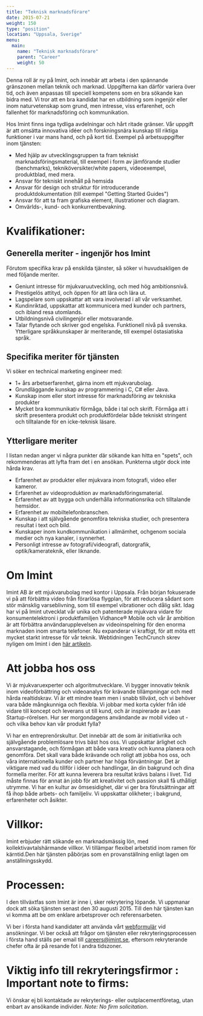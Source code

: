 ```yaml
---
title: "Teknisk marknadsförare"
date: 2015-07-21
weight: 150
type: "position"
location: "Uppsala, Sverige"
menu:
  main:
    name: "Teknisk marknadsförare"
    parent: "Career"
    weight: 50
---
```

Denna roll är ny på Imint, och innebär att arbeta i den spännande gränszonen mellan teknik och marknad. Uppgifterna kan därför variera över tid, och även anpassas till speciell kompetens som en bra sökande kan bidra med. Vi tror att en bra kandidat har en utbildning som ingenjör eller inom naturvetenskap som grund, men intresse, viss erfarenhet, och fallenhet för marknadsföring och kommunikation.<!--more-->

Hos Imint finns inga tydliga avdelningar och hårt ritade gränser. Vår uppgift är att omsätta innovativa idéer och forskningsnära kunskap till riktiga funktioner i var mans hand, och på kort tid.  Exempel på arbetsuppgifter inom tjänsten:

- Med hjälp av utvecklingsgruppen ta fram tekniskt marknadsföringsmaterial, till exempel i form av jämförande studier (benchmarks), tekniköversikter/white papers, videoexempel, produktblad, med mera.
- Ansvar för tekniskt innehåll på hemsida
- Ansvar för design och struktur för introducerande produktdokumentation (till exempel "Getting Started Guides")
- Ansvar för att ta fram grafiska element, illustrationer och diagram.
- Omvärlds-, kund- och konkurrentbevakning.

# Kvalifikationer:
## Generella meriter - ingenjör hos Imint
Förutom specifika krav på enskilda tjänster, så söker vi huvudsakligen de med följande meriter.

- Geniunt intresse för mjukvaruutveckling, och med hög ambitionsnivå.
- Prestigelös attityd, och öppen för att lära och lära ut.
- Lagspelare som uppskattar att vara involverad i all vår verksamhet.
- Kundinriktad, uppskattar att kommunicera med kunder och partners, och ibland resa utomlands.
- Utbildningsnivå civilingenjör eller motsvarande.
- Talar flytande och skriver god engelska. Funktionell nivå på svenska. Ytterligare språkkunskaper är meriterande, till exempel östasiatiska språk.

## Specifika meriter för tjänsten
Vi söker en technical marketing engineer med:

- 1+ års arbetserfarenhet, gärna inom ett mjukvarubolag.
- Grundläggande kunskap av programmering i  C, C# eller Java.
- Kunskap inom eller stort intresse för marknadsföring av tekniska produkter
- Mycket bra kommunikativ förmåga, både i tal och skrift. Förmåga att i skrift presentera produkt och produktfördelar både tekniskt stringent och tilltalande för en icke-teknisk läsare.

## Ytterligare meriter
I listan nedan anger vi några punkter där sökande kan hitta en "spets", och rekommenderas att lyfta fram det i en ansökan. Punkterna utgör dock inte hårda krav.

- Erfarenhet av produkter eller mjukvara inom fotografi, video eller kameror.
- Erfarenhet av videoproduktion av marknadsföringsmaterial.
- Erfarenhet av att bygga och underhålla informationsrika och tilltalande hemsidor.
- Erfarenhet av mobiltelefonbranschen.
- Kunskap i att självgående genomföra tekniska studier, och presentera resultat i text och bild.
- Kunskaper inom kundkommunikation i allmämhet, ochgenom sociala medier och nya kanaler, i synnerhet.
- Personligt intresse av fotografi/videografi, datorgrafik, optik/kamerateknik, eller liknande.

# Om Imint
Imint AB är ett mjukvarubolag med kontor i Uppsala. Från början fokuserade vi på att förbättra video från förarlösa flygplan, för att reducera sådant som stör mänsklig varseblivning, som till exempel vibrationer och dålig sikt. Idag har vi på Imint utvecklat vår unika och patenterade mjukvara vidare för konsumentelektroni i produktfamiljen Vidhance® Mobile och vår år ambition är att förbättra användarupplevelsen av videoinspelning för den enorma marknaden inom smarta telefoner. Nu expanderar vi kraftigt, för att möta ett mycket starkt intresse för vår teknik. Webtidningen TechCrunch skrev nyligen om Imint i den [här artikeln](http://techcrunch.com/2015/06/22/imints-vidhance-algorithms-could-soon-replace-live-video-producers/).

# Att jobba hos oss
Vi är mjukvaruexperter och algoritmutvecklare. Vi bygger innovativ teknik inom videoförbättring och videoanalys för krävande tillämpningar och med hårda realtidskrav. Vi är ett mindre team men i snabb tillväxt, och vi behöver vara både mångkunniga och flexibla. Vi jobbar med korta cykler från idé vidare till koncept och leverans ut till kund, och är inspirerade av Lean Startup-rörelsen. Hur ser morgondagens användande av mobil video ut - och vilka behov kan vår produkt fylla?

Vi har en entreprenörskultur. Det innebär att de som är initiativrika och självgående problemlösare trivs bäst hos oss. Vi uppskattar ärlighet och ansvarstagande, och förmågan att både vara kreativ och kunna planera och genomföra. Det skall vara både krävande och roligt att jobba hos oss, och våra internationella kunder och partner har höga förväntningar. Det är viktigare med vad du tillför i idéer och handlingar, än din bakgrund och dina formella meriter. För att kunna leverera bra resultat krävs balans i livet. Tid måste finnas för annat än jobb för att kreativitet och passion skall få uthålligt utrymme. Vi har en kultur av ömsesidighet, där vi ger bra förutsättningar att få ihop både arbets- och familjeliv. Vi uppskattar olikheter; i bakgrund, erfarenheter och åsikter.

# Villkor:
Imint erbjuder rätt sökande en marknadsmässig lön, med kollektivavtalshärmande villkor. Vi tillämpar flexibel arbetstid inom ramen för kärntid.Den här tjänsten påbörjas som en provanställning enligt lagen om anställningsskydd.

# Processen:
I den tillväxtfas som Imint är inne i, sker rekrytering löpande. Vi uppmanar dock att söka tjänsten senast den 30 augusti 2015. Till den här tjänsten kan vi komma att be om enklare arbetsprover och referensarbeten.

Vi ber i första hand kandidater att använda vårt [webformulär](/career/apply/) vid ansökningar. Vi ber också att frågor om tjänsten eller rekryteringsprocessen i första hand ställs per email till [careers@imint.se](mailto:careers@imint.se), eftersom rekryterande chefer ofta är på resande fot i andra tidszoner.

# Viktig info till rekryteringsfirmor : Important note to firms:
Vi önskar ej bli kontaktade av rekryterings- eller outplacementföretag, utan enbart av ansökande individer. *Note: No firm solicitation*.
